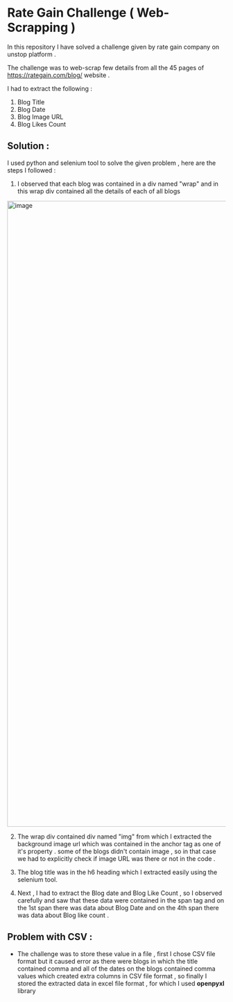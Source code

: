 # Rate Gain Challenge ( Web-Scrapping )

In this repository I have solved a challenge given by rate gain company on unstop platform .

The challenge was to web-scrap few details from all the 45 pages of https://rategain.com/blog/ website .

I had to extract the following :

1. Blog Title
2. Blog Date
3. Blog Image URL
4. Blog Likes Count

## Solution :

I used python and selenium tool to solve the given problem , here are the steps I followed :

1. I observed that each blog was contained in a div named "wrap" and in this wrap div contained all the details of each of all blogs

<img width="1440" alt="image" src="https://github.com/anandsagar00/Covid-19-Vaccination-Analysis/assets/80447047/8f1c1061-c24b-4dd1-8034-fc61734f927c">

2. The wrap div contained div named "img" from which I extracted the background image url which was contained in the anchor tag as one of it's property .
   some of the blogs didn't contain image , so in that case we had to explicitly check if image URL was there or not in the code .

3. The blog title was in the h6 heading which I extracted easily using the selenium tool.
4. Next , I had to extract the Blog date and Blog Like Count , so I observed carefully and saw that these data were contained in the span tag
   and on the 1st span there was data about Blog Date and on the 4th span there was data about Blog like count .

## Problem with CSV :

- The challenge was to store these value in a file , first I chose CSV file format but it caused error as there were blogs in which the title contained comma and all of the dates on the blogs contained comma values which created extra columns in CSV file format , so finally I stored the extracted data in excel file format , for which I used **openpyxl** library
